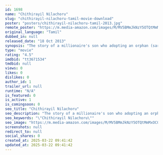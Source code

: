 ```yaml
---
id: 1698
name: "Chithirayil Nilachoru"
slug: "chithirayil-nilachoru-tamil-movie-download"
poster: "posters/chithirayil-nilachoru-tamil-2013.jpg"
remote_poster: "https://m.media-amazon.com/images/M/MV5BMmJkNzY5OTQtMmMxOC00OTMwLTlmOTgtMGFlY2ViZDhiYmM0XkEyXkFqcGdeQXVyMjA4OTI5NDQ@._V1_SX300.jpg"
original_language: "Tamil"
dubbed_in: null
released_date: "18 Oct 2013"
synopsis: "The story of a millionaire's son who adopting an orphan (sara arjun) and the problems he encounters for her."
type: "movie"
rating: "4.5"
imdbid: "tt3671534"
tmdbid: null
views: 0
likes: 0
dislikes: 0
author_id: 1
trailer_url: null
runtime: "N/A"
is_featured: 0
is_active: 1
is_comingsoon: 0
seo_title: "Chithirayil Nilachoru"
seo_description: "The story of a millionaire's son who adopting an orphan (sara arjun) and the problems he encounters for her."
seo_keywords: "\"Chithirayil Nilachoru\""
seo_image: "https://m.media-amazon.com/images/M/MV5BMmJkNzY5OTQtMmMxOC00OTMwLTlmOTgtMGFlY2ViZDhiYmM0XkEyXkFqcGdeQXVyMjA4OTI5NDQ@._V1_SX300.jpg"
screenshots: null
redirect_to: null
social_shares: 0
created_at: 2025-03-22 09:41:42
updated_at: 2025-03-22 09:41:42
---
```


